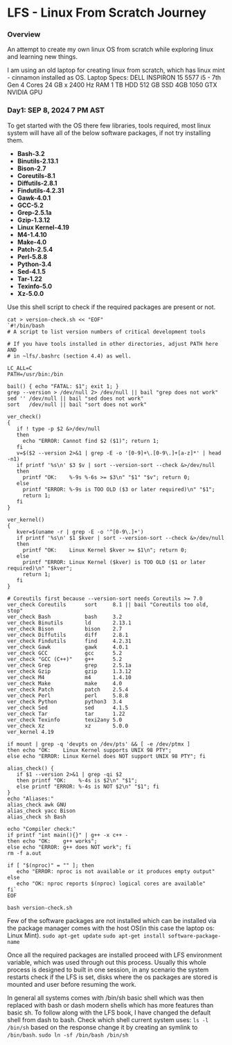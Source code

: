 ﻿# LFS - Linux From Scratch Journey

### Overview
An attempt to create my own linux OS from scratch while exploring linux and learning new things.

I am using an old laptop for creating linux from scratch, which has linux mint - cinnamon installed as OS. 
Laptop Specs: 
DELL INSPIRON 15 5577
i5 - 7th Gen 4 Cores
24 GB x 2400 Hz RAM
1 TB HDD
512 GB SSD
4GB 1050 GTX NVIDIA GPU


### Day1:  SEP 8, 2024 7 PM AST
To get started with the OS there few libraries, tools required, most linux system will have all of the below software packages, if not try installing them. 
-   **Bash-3.2**
-   **Binutils-2.13.1**
-   **Bison-2.7**
-   **Coreutils-8.1**
-   **Diffutils-2.8.1**
-   **Findutils-4.2.31**
-   **Gawk-4.0.1**
-   **GCC-5.2**
-   **Grep-2.5.1a**
-   **Gzip-1.3.12**
-   **Linux Kernel-4.19**
-   **M4-1.4.10**
-   **Make-4.0**
-   **Patch-2.5.4**
-   **Perl-5.8.8**
-   **Python-3.4**
-   **Sed-4.1.5**
-   **Tar-1.22**
-   **Texinfo-5.0**
-   **Xz-5.0.0**

Use this shell script to check if the required packages are present or not.
```
cat > version-check.sh << "EOF"
`#!/bin/bash
# A script to list version numbers of critical development tools

# If you have tools installed in other directories, adjust PATH here AND
# in ~lfs/.bashrc (section 4.4) as well.

LC_ALL=C 
PATH=/usr/bin:/bin

bail() { echo "FATAL: $1"; exit 1; }
grep --version > /dev/null 2> /dev/null || bail "grep does not work"
sed '' /dev/null || bail "sed does not work"
sort   /dev/null || bail "sort does not work"

ver_check()
{
   if ! type -p $2 &>/dev/null
   then 
     echo "ERROR: Cannot find $2 ($1)"; return 1; 
   fi
   v=$($2 --version 2>&1 | grep -E -o '[0-9]+\.[0-9\.]+[a-z]*' | head -n1)
   if printf '%s\n' $3 $v | sort --version-sort --check &>/dev/null
   then 
     printf "OK:    %-9s %-6s >= $3\n" "$1" "$v"; return 0;
   else 
     printf "ERROR: %-9s is TOO OLD ($3 or later required)\n" "$1"; 
     return 1; 
   fi
}

ver_kernel()
{
   kver=$(uname -r | grep -E -o '^[0-9\.]+')
   if printf '%s\n' $1 $kver | sort --version-sort --check &>/dev/null
   then 
     printf "OK:    Linux Kernel $kver >= $1\n"; return 0;
   else 
     printf "ERROR: Linux Kernel ($kver) is TOO OLD ($1 or later required)\n" "$kver"; 
     return 1; 
   fi
}

# Coreutils first because --version-sort needs Coreutils >= 7.0
ver_check Coreutils      sort     8.1 || bail "Coreutils too old, stop"
ver_check Bash           bash     3.2
ver_check Binutils       ld       2.13.1
ver_check Bison          bison    2.7
ver_check Diffutils      diff     2.8.1
ver_check Findutils      find     4.2.31
ver_check Gawk           gawk     4.0.1
ver_check GCC            gcc      5.2
ver_check "GCC (C++)"    g++      5.2
ver_check Grep           grep     2.5.1a
ver_check Gzip           gzip     1.3.12
ver_check M4             m4       1.4.10
ver_check Make           make     4.0
ver_check Patch          patch    2.5.4
ver_check Perl           perl     5.8.8
ver_check Python         python3  3.4
ver_check Sed            sed      4.1.5
ver_check Tar            tar      1.22
ver_check Texinfo        texi2any 5.0
ver_check Xz             xz       5.0.0
ver_kernel 4.19

if mount | grep -q 'devpts on /dev/pts' && [ -e /dev/ptmx ]
then echo "OK:    Linux Kernel supports UNIX 98 PTY";
else echo "ERROR: Linux Kernel does NOT support UNIX 98 PTY"; fi

alias_check() {
   if $1 --version 2>&1 | grep -qi $2
   then printf "OK:    %-4s is $2\n" "$1";
   else printf "ERROR: %-4s is NOT $2\n" "$1"; fi
}
echo "Aliases:"
alias_check awk GNU
alias_check yacc Bison
alias_check sh Bash

echo "Compiler check:"
if printf "int main(){}" | g++ -x c++ -
then echo "OK:    g++ works";
else echo "ERROR: g++ does NOT work"; fi
rm -f a.out

if [ "$(nproc)" = "" ]; then
   echo "ERROR: nproc is not available or it produces empty output"
else
   echo "OK: nproc reports $(nproc) logical cores are available"
fi`
EOF

bash version-check.sh
```
Few of the software packages are not installed which can be installed via the package manager comes with the host OS(in this case the laptop os: Linux Mint).
```sudo apt-get update```
```sudo apt-get install software-package-name```

Once all the required packages are installed proceed with LFS environment variable, which was used through out this process. Usually this whole process is designed to built in one session, in any scenario the system restarts check if the LFS is set, disks where the os packages are stored is mounted and user before resuming the work.


In general all systems comes with /bin/sh basic shell which was then replaced with bash or dash modern shells which has more features than basic sh. To follow along with the LFS book, I have changed the default shell from dash to bash. Check which shell current system uses: ```ls -l /bin/sh``` based on the response change it by creating an symlink to  ```/bin/bash```. 
```sudo ln -sf /bin/bash /bin/sh```
